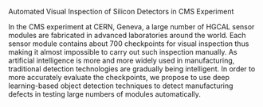 Automated Visual Inspection of Silicon Detectors in CMS Experiment

In the CMS experiment at CERN, Geneva, a large number of HGCAL sensor modules are fabricated in advanced laboratories around the world. Each sensor module contains about 700 checkpoints for visual inspection thus making it almost impossible to carry out such inspection manually. As artificial intelligence is more and more widely used in manufacturing, traditional detection technologies are gradually being intelligent. In order to more accurately evaluate the checkpoints, we propose to use deep learning-based object detection techniques to detect manufacturing defects in testing large numbers of modules automatically.
